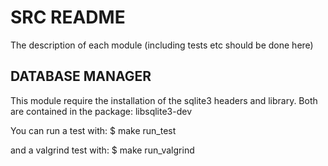 # SRC README

The description of each module (including tests etc should be done here)


## DATABASE MANAGER

This module require the installation of the sqlite3 headers and library.
Both are contained in the package: libsqlite3-dev

You can run a test with:
$ make run_test

and a valgrind test with:
$ make run_valgrind

